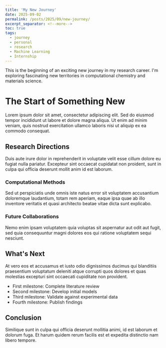 ```yaml
---
title: 'My New Journey'
date: 2025-09-02
permalink: /posts/2025/09/new-journey/
excerpt_separator: <!--more-->
toc: true
tags:
  - journey
  - personal
  - research
  - Machine Learning
  - Internship
---
```


This is the beginning of an exciting new journey in my research career. I'm exploring fascinating new territories in computational chemistry and materials science.
<!--more-->

# The Start of Something New

Lorem ipsum dolor sit amet, consectetur adipiscing elit. Sed do eiusmod tempor incididunt ut labore et dolore magna aliqua. Ut enim ad minim veniam, quis nostrud exercitation ullamco laboris nisi ut aliquip ex ea commodo consequat.

## Research Directions

Duis aute irure dolor in reprehenderit in voluptate velit esse cillum dolore eu fugiat nulla pariatur. Excepteur sint occaecat cupidatat non proident, sunt in culpa qui officia deserunt mollit anim id est laborum.

### Computational Methods

Sed ut perspiciatis unde omnis iste natus error sit voluptatem accusantium doloremque laudantium, totam rem aperiam, eaque ipsa quae ab illo inventore veritatis et quasi architecto beatae vitae dicta sunt explicabo.

### Future Collaborations

Nemo enim ipsam voluptatem quia voluptas sit aspernatur aut odit aut fugit, sed quia consequuntur magni dolores eos qui ratione voluptatem sequi nesciunt.

## What's Next

At vero eos et accusamus et iusto odio dignissimos ducimus qui blanditiis praesentium voluptatum deleniti atque corrupti quos dolores et quas molestias excepturi sint occaecati cupiditate non provident.

- First milestone: Complete literature review
- Second milestone: Develop initial models  
- Third milestone: Validate against experimental data
- Fourth milestone: Publish findings

## Conclusion

Similique sunt in culpa qui officia deserunt mollitia animi, id est laborum et dolorum fuga. Et harum quidem rerum facilis est et expedita distinctio nam libero tempore.